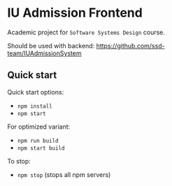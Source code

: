 # IU Admission Frontend

Academic project for `Software Systems Design` course. 

Should be used with backend:
https://github.com/ssd-team/IUAdmissionSystem

## Quick start

Quick start options:

- `npm install`
- `npm start`

For optimized variant:
- `npm run build`
- `npm start build`

To stop:
- `npm stop` (stops all npm servers)

